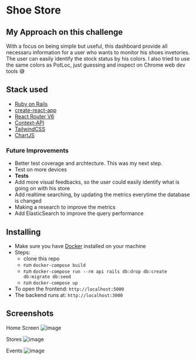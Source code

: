 # Shoe Store

## My Approach on this challenge

With a focus on being simple but useful, this dashboard provide all necessaru information for a user who wants to monitor his shoes invetories. The user can easily identify the stock status by his colors. I also tried to use the same colors as PotLoc, just guessing and inspect on Chrome web dev tools 😅

## Stack used
- [Ruby on Rails](https://rubyonrails.org/)
- [create-react-app](https://github.com/facebook/create-react-app)
- [React Router V6](https://reactrouter.com/docs/en/v6/getting-started/overview)
- [Context-API](https://reactjs.org/docs/context.html)
- [TailwindCSS](https://tailwindcss.com/)
- [ChartJS](https://www.chartjs.org/) 

### Future Improvements
- Better test coverage and archtecture. This was my next step.
- Test on more devices
- **Tests**
- Add more visual feedbacks, so the user could easily identify what is going on with his store
- Add realtime searching, by updating the metrics everytime the database is changed
- Making a research to improve the metrics
- Add ElasticSearch to improve the query performance

## Installing
- Make sure you have [Docker](https://www.docker.com/) installed on your machine
- Steps:
  - clone this repo
  - run `docker-compose build`
  - run `docker-compose run --rm api rails db:drop db:create db:migrate db:seed`
  - run `docker-compose up`
- To open the frontend: `http://localhost:5000`
- The backend runs at: `http://localhost:3000`

## Screenshots

Home Screen
![image](https://user-images.githubusercontent.com/4943470/163519612-4163a8c0-6811-44a7-9d02-dd2e0875368f.png)

Stores
![image](https://user-images.githubusercontent.com/4943470/163519675-c6cd60db-831c-40a4-a67c-17fcd426a066.png)

Events
![image](https://user-images.githubusercontent.com/4943470/163519713-7cb69571-dba6-4486-8e72-3798622bb863.png)

